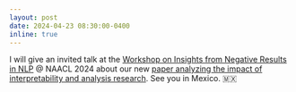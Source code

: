 ```yaml
---
layout: post
date: 2024-04-23 08:30:00-0400
inline: true
---
```


I will give an invited talk at the [Workshop on Insights from Negative Results in NLP](https://insights-workshop.github.io/) @ NAACL 2024 about our new [paper analyzing the impact of interpretability and analysis research](https://arxiv.org/abs/2406.12618). See you in Mexico. :mexico: